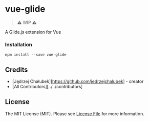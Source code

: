 # vue-glide

> ⚠️ WIP ⚠️

A Glide.js extension for Vue

### Installation
```
npm install --save vue-glide
```

## Credits

- [Jędrzej Chałubek][https://github.com/jedrzejchalubek] - creator
- [All Contributors][../../contributors]

## License

The MIT License (MIT). Please see [License File](LICENSE.md) for more information.
